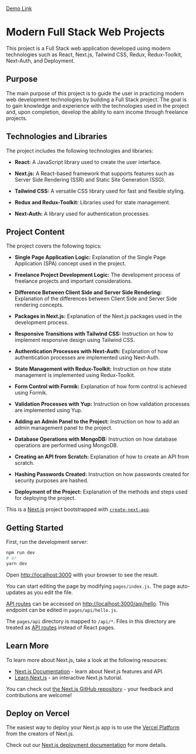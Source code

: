 <a href="https://food-ordering-nextjs-iw4yiu8s8-metinkeles1s-projects.vercel.app/">Demo Link <a/>
<br/>
# Modern Full Stack Web Projects

This project is a Full Stack web application developed using modern technologies such as React, Next.js, Tailwind CSS, Redux, Redux-Toolkit, Next-Auth, and Deployment.

## Purpose

The main purpose of this project is to guide the user in practicing modern web development technologies by building a Full Stack project. The goal is to gain knowledge and experience with the technologies used in the project and, upon completion, develop the ability to earn income through freelance projects.

## Technologies and Libraries

The project includes the following technologies and libraries:

- **React:** A JavaScript library used to create the user interface.
  
- **Next.js:** A React-based framework that supports features such as Server Side Rendering (SSR) and Static Site Generation (SSG).

- **Tailwind CSS:** A versatile CSS library used for fast and flexible styling.

- **Redux and Redux-Toolkit:** Libraries used for state management.

- **Next-Auth:** A library used for authentication processes.

## Project Content

The project covers the following topics:

- **Single Page Application Logic:** Explanation of the Single Page Application (SPA) concept used in the project.

- **Freelance Project Development Logic:** The development process of freelance projects and important considerations.

- **Difference Between Client Side and Server Side Rendering:** Explanation of the differences between Client Side and Server Side rendering concepts.

- **Packages in Next.js:** Explanation of the Next.js packages used in the development process.

- **Responsive Transitions with Tailwind CSS:** Instruction on how to implement responsive design using Tailwind CSS.

- **Authentication Processes with Next-Auth:** Explanation of how authentication processes are implemented using Next-Auth.

- **State Management with Redux-Toolkit:** Instruction on how state management is implemented using Redux-Toolkit.

- **Form Control with Formik:** Explanation of how form control is achieved using Formik.

- **Validation Processes with Yup:** Instruction on how validation processes are implemented using Yup.

- **Adding an Admin Panel to the Project:** Instruction on how to add an admin management panel to the project.

- **Database Operations with MongoDB:** Instruction on how database operations are performed using MongoDB.

- **Creating an API from Scratch:** Explanation of how to create an API from scratch.

- **Hashing Passwords Created:** Instruction on how passwords created for security purposes are hashed.

- **Deployment of the Project:** Explanation of the methods and steps used for deploying the project.


This is a [Next.js](https://nextjs.org/) project bootstrapped with [`create-next-app`](https://github.com/vercel/next.js/tree/canary/packages/create-next-app).

## Getting Started

First, run the development server:

```bash
npm run dev
# or
yarn dev
```

Open [http://localhost:3000](http://localhost:3000) with your browser to see the result.

You can start editing the page by modifying `pages/index.js`. The page auto-updates as you edit the file.

[API routes](https://nextjs.org/docs/api-routes/introduction) can be accessed on [http://localhost:3000/api/hello](http://localhost:3000/api/hello). This endpoint can be edited in `pages/api/hello.js`.

The `pages/api` directory is mapped to `/api/*`. Files in this directory are treated as [API routes](https://nextjs.org/docs/api-routes/introduction) instead of React pages.

## Learn More

To learn more about Next.js, take a look at the following resources:

- [Next.js Documentation](https://nextjs.org/docs) - learn about Next.js features and API.
- [Learn Next.js](https://nextjs.org/learn) - an interactive Next.js tutorial.

You can check out [the Next.js GitHub repository](https://github.com/vercel/next.js/) - your feedback and contributions are welcome!

## Deploy on Vercel

The easiest way to deploy your Next.js app is to use the [Vercel Platform](https://vercel.com/new?utm_medium=default-template&filter=next.js&utm_source=create-next-app&utm_campaign=create-next-app-readme) from the creators of Next.js.

Check out our [Next.js deployment documentation](https://nextjs.org/docs/deployment) for more details.
